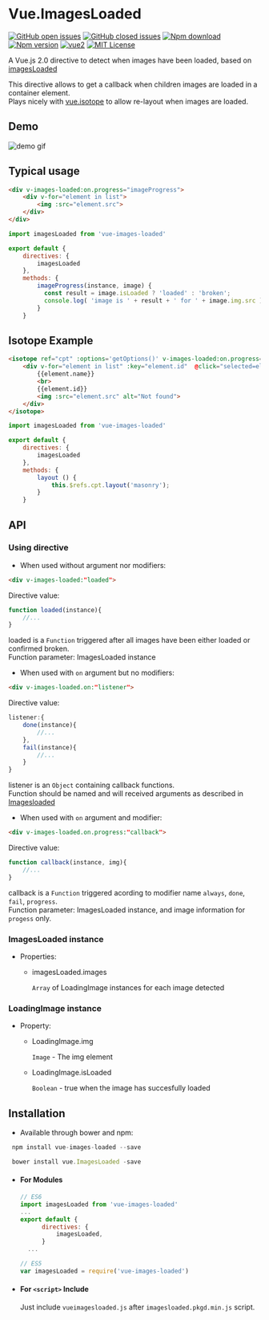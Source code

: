 # Vue.ImagesLoaded

[![GitHub open issues](https://img.shields.io/github/issues/David-Desmaisons/Vue.ImagesLoaded.svg?maxAge=2592000)](https://github.com/David-Desmaisons/Vue.ImagesLoaded/issues?q=is%3Aopen+is%3Aissue)
[![GitHub closed issues](https://img.shields.io/github/issues-closed/David-Desmaisons/Vue.ImagesLoaded.svg?maxAge=2592000)](https://github.com/David-Desmaisons/Vue.ImagesLoaded/issues?q=is%3Aissue+is%3Aclosed)
[![Npm download](https://img.shields.io/npm/dt/vue-images-loaded.svg?maxAge=2592000)](https://www.npmjs.com/package/vue-images-loaded)
[![Npm version](https://img.shields.io/npm/v/vue-images-loaded.svg?maxAge=2592000)](https://www.npmjs.com/package/vue-images-loaded)
[![vue2](https://img.shields.io/badge/vue-2.x-brightgreen.svg)](https://vuejs.org/)
[![MIT License](https://img.shields.io/github/license/David-Desmaisons/Vue.ImagesLoaded.svg)](https://github.com/David-Desmaisons/Vue.ImagesLoaded/blob/master/LICENSE)

A Vue.js 2.0 directive to detect when images have been loaded, based on [imagesLoaded](http://imagesloaded.desandro.com/)

This directive allows to get a callback when children images are loaded in a container element.<br>
Plays nicely with [vue.isotope](https://github.com/David-Desmaisons/Vue.Isotope) to allow re-layout when images are loaded.

## Demo

![demo gif](vueimagesloaded.gif)


## Typical usage
```HTML
<div v-images-loaded:on.progress="imageProgress">
	<div v-for="element in list">
		<img :src="element.src">
	</div>
</div>
```

```javascript
import imagesLoaded from 'vue-images-loaded'

export default {
    directives: {
        imagesLoaded
    },
    methods: {
        imageProgress(instance, image) {
          const result = image.isLoaded ? 'loaded' : 'broken';
          console.log( 'image is ' + result + ' for ' + image.img.src );
        }
    }
```

## Isotope Example
```HTML
<isotope ref="cpt" :options='getOptions()' v-images-loaded:on.progress="layout" :list="list">
    <div v-for="element in list" :key="element.id"  @click="selected=element">
        {{element.name}}
        <br>
        {{element.id}}
        <img :src="element.src" alt="Not found">
    </div>
</isotope>
```

```javascript
import imagesLoaded from 'vue-images-loaded'

export default {
    directives: {
        imagesLoaded
    },
    methods: {
        layout () {
            this.$refs.cpt.layout('masonry');
        }     
    }
```

## API

### Using directive
- When used without argument nor modifiers:
```HTML
<div v-images-loaded:"loaded">
```
Directive value:<br>
```javascript
function loaded(instance){
    //...
}
```
loaded is a `Function` triggered after all images have been either loaded or confirmed broken.<br>
Function parameter: ImagesLoaded instance

- When used with `on` argument but no modifiers:
```HTML
<div v-images-loaded.on:"listener">
```
Directive value:<br>
```javascript
listener:{
    done(instance){
        //...
    },
    fail(instance){
        //...
    }
}
```
listener is an `Object` containing callback functions.<br>
Function should be named and will received arguments as described in [Imagesloaded](http://imagesloaded.desandro.com/) 

- When used with `on` argument and modifier:
```HTML
<div v-images-loaded.on.progress:"callback">
```
Directive value:<br>
```javascript
function callback(instance, img){
    //...
}
```
callback is a `Function` triggered acording to modifier name `always`, `done`, `fail`, `progress`.<br>
Function parameter: ImagesLoaded instance, and image information for `progess` only.

### ImagesLoaded instance

- Properties:
    - imagesLoaded.images<br>

        `Array` of LoadingImage instances for each image detected<br>

### LoadingImage instance

- Property:
    - LoadingImage.img

        `Image` - The img element

    - LoadingImage.isLoaded

        `Boolean` - true when the image has succesfully loaded


## Installation
- Available through bower and npm:
``` js
 npm install vue-images-loaded --save
```
``` js
 bower install vue.ImagesLoaded -save
```

- #### For Modules

  ``` js
  // ES6
  import imagesLoaded from 'vue-images-loaded'
  ...
  export default {
        directives: {
            imagesLoaded,
        }
    ...
  
  // ES5
  var imagesLoaded = require('vue-images-loaded')
  ```

- #### For `<script>` Include

  Just include `vueimagesloaded.js` after `imagesloaded.pkgd.min.js` script.<br>

